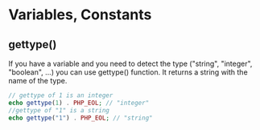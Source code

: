 # Variables, Constants

## gettype()

If you have a variable and you need to detect the type ("string", "integer", "boolean", ...) you can use gettype() function.
It returns a string with the name of the type.
```php
// gettype of 1 is an integer
echo gettype(1) . PHP_EOL; // "integer"
//gettype of "1" is a string
echo gettype("1") . PHP_EOL; // "string"
```
